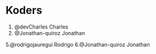 # Koders

1. @devCharles Charles
2. @Jonathan-quiroz Jonathan



5.@rodrigojauregui Rodrigo
6.@Jonathan-quiroz Jonathan